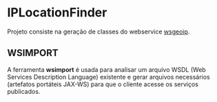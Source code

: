 # IPLocationFinder
Projeto consiste na geração de classes do webservice [wsgeoip](http://wsgeoip.lavasoft.com/ipservice.asmx).
## WSIMPORT

A ferramenta **wsimport** é usada para analisar um arquivo WSDL (Web Services Description Language) existente e gerar arquivos necessários (artefatos portáteis JAX-WS) para que o cliente acesse os serviços publicados. 
